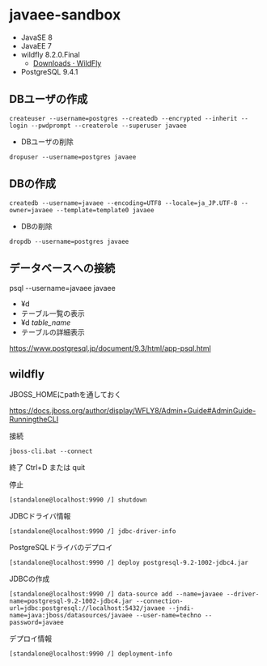 # javaee-sandbox

- JavaSE 8
- JavaEE 7
- wildfly 8.2.0.Final
  - [Downloads · WildFly](http://wildfly.org/downloads/)
- PostgreSQL 9.4.1

## DBユーザの作成
```
createuser --username=postgres --createdb --encrypted --inherit --login --pwdprompt --createrole --superuser javaee
```
- DBユーザの削除
```
dropuser --username=postgres javaee
```
## DBの作成
```
createdb --username=javaee --encoding=UTF8 --locale=ja_JP.UTF-8 --owner=javaee --template=template0 javaee
```
- DBの削除
```
dropdb --username=postgres javaee
```

## データベースへの接続
psql --username=javaee javaee

- ¥d
 - テーブル一覧の表示
- ¥d _table_name_
 - テーブルの詳細表示

https://www.postgresql.jp/document/9.3/html/app-psql.html

## wildfly
JBOSS_HOMEにpathを通しておく

https://docs.jboss.org/author/display/WFLY8/Admin+Guide#AdminGuide-RunningtheCLI

接続
```
jboss-cli.bat --connect
```

終了
Ctrl+D または quit

停止
```
[standalone@localhost:9990 /] shutdown
```

JDBCドライバ情報
```
[standalone@localhost:9990 /] jdbc-driver-info
```

PostgreSQLドライバのデプロイ
```
[standalone@localhost:9990 /] deploy postgresql-9.2-1002-jdbc4.jar
```

JDBCの作成
```
[standalone@localhost:9990 /] data-source add --name=javaee --driver-name=postgresql-9.2-1002-jdbc4.jar --connection-url=jdbc:postgresql://localhost:5432/javaee --jndi-name=java:jboss/datasources/javaee --user-name=techno --password=javaee
```

デプロイ情報
```
[standalone@localhost:9990 /] deployment-info
```
